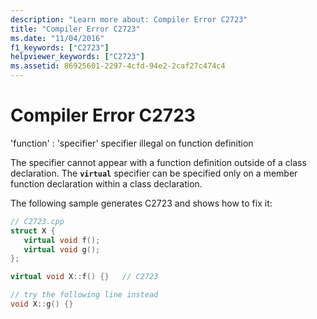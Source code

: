 ```yaml
---
description: "Learn more about: Compiler Error C2723"
title: "Compiler Error C2723"
ms.date: "11/04/2016"
f1_keywords: ["C2723"]
helpviewer_keywords: ["C2723"]
ms.assetid: 86925601-2297-4cfd-94e2-2caf27c474c4
---
```

# Compiler Error C2723

'function' : 'specifier' specifier illegal on function definition

The specifier cannot appear with a function definition outside of a class declaration. The **`virtual`** specifier can be specified only on a member function declaration within a class declaration.

The following sample generates C2723 and shows how to fix it:

```cpp
// C2723.cpp
struct X {
   virtual void f();
   virtual void g();
};

virtual void X::f() {}   // C2723

// try the following line instead
void X::g() {}
```
